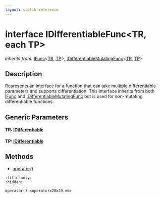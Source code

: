 ```yaml
---
layout: stdlib-reference
---
```


# interface IDifferentiableFunc\<TR, each TP\>

*Inherits from:* [IFunc](../../ifunc-01/index.md)\<[TR](../../ifunc-01/index.md#typeparam-TR), [TP](../../ifunc-01/index.md#typeparam-TP)\>, [IDifferentiableMutatingFunc](../../idifferentiablemutatingfunc-01fn/index.md)\<[TR](../../idifferentiablemutatingfunc-01fn/index.md#typeparam-TR), [TP](../../idifferentiablemutatingfunc-01fn/index.md#typeparam-TP)\>

## Description

Represents an interface for a function that can take multiple differentiable parameters and supports differentiation.
This interface inherits from both <span class='code'><a href="../../ifunc-01/index.md" class="code_type">IFunc</a></span> and <span class='code'><a href="../../idifferentiablemutatingfunc-01fn/index.md" class="code_type">IDifferentiableMutatingFunc</a></span> but is used for non-mutating differentiable functions.


## Generic Parameters

####  <a id="typeparam-TR"></a>TR: [IDifferentiable](../../idifferentiable-01/index.md)
####  <a id="typeparam-TP"></a>TP: [IDifferentiable](../../idifferentiable-01/index.md)

## Methods

* [operator\(\)](../operatorx28x29.md)


```{toctree}
:titlesonly:
:hidden:

operator() <operatorx28x29.md>
```
